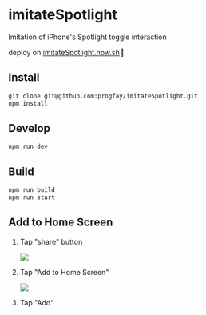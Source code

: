 # imitateSpotlight

Imitation of iPhone's Spotlight toggle interaction

deploy on [imitateSpotlight.now.sh](https://imitatespotlight.now.sh)🎉


## Install

```sh
git clone git@github.com:progfay/imitateSpotlight.git
npm install
```


## Develop

```sh
npm run dev
```


## Build

```sh
npm run build
npm run start
```



## Add to Home Screen

1. Tap "share" button

   ![](https://gyazo.com/041096dcd9a61c6a2d37b12a84152aa8.png)

2. Tap "Add to Home Screen"

   ![](https://gyazo.com/d34611b98c6c7a32b88cbaa82e29044d.png)

3. Tap "Add"